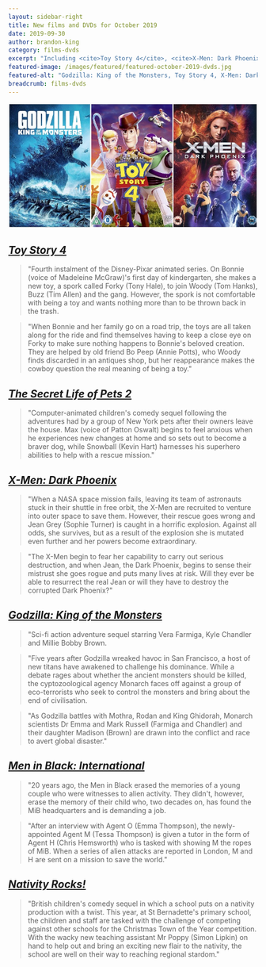 ```yaml
---
layout: sidebar-right
title: New films and DVDs for October 2019
date: 2019-09-30
author: brandon-king
category: films-dvds
excerpt: "Including <cite>Toy Story 4</cite>, <cite>X-Men: Dark Phoenix</cite> and <cite>Men in Black: International</cite>."
featured-image: /images/featured/featured-october-2019-dvds.jpg
featured-alt: "Godzilla: King of the Monsters, Toy Story 4, X-Men: Dark Phoenix"
breadcrumb: films-dvds
---
```


![Godzilla: King of the Monsters, Toy Story 4, X-Men: Dark Phoenix](/images/featured/featured-october-2019-dvds.jpg)

## [<cite>Toy Story 4</cite>](https://suffolk.spydus.co.uk/cgi-bin/spydus.exe/ENQ/OPAC/BIBENQ?BRN=2667273)

> "Fourth instalment of the Disney-Pixar animated series. On Bonnie (voice of Madeleine McGraw)'s first day of kindergarten, she makes a new toy, a spork called Forky (Tony Hale), to join Woody (Tom Hanks), Buzz (Tim Allen) and the gang. However, the spork is not comfortable with being a toy and wants nothing more than to be thrown back in the trash.

> "When Bonnie and her family go on a road trip, the toys are all taken along for the ride and find themselves having to keep a close eye on Forky to make sure nothing happens to Bonnie's beloved creation. They are helped by old friend Bo Peep (Annie Potts), who Woody finds discarded in an antiques shop, but her reappearance makes the cowboy question the real meaning of being a toy."

## [<cite>The Secret Life of Pets 2</cite>](https://suffolk.spydus.co.uk/cgi-bin/spydus.exe/ENQ/OPAC/BIBENQ?BRN=2648959)

> "Computer-animated children's comedy sequel following the adventures had by a group of New York pets after their owners leave the house. Max (voice of Patton Oswalt) begins to feel anxious when he experiences new changes at home and so sets out to become a braver dog, while Snowball (Kevin Hart) harnesses his superhero abilities to help with a rescue mission."

## [<cite>X-Men: Dark Phoenix</cite>](https://suffolk.spydus.co.uk/cgi-bin/spydus.exe/ENQ/OPAC/BIBENQ?BRN=2647811)

> "When a NASA space mission fails, leaving its team of astronauts stuck in their shuttle in free orbit, the X-Men are recruited to venture into outer space to save them. However, their rescue goes wrong and Jean Grey (Sophie Turner) is caught in a horrific explosion. Against all odds, she survives, but as a result of the explosion she is mutated even further and her powers become extraordinary.

> "The X-Men begin to fear her capability to carry out serious destruction, and when Jean, the Dark Phoenix, begins to sense their mistrust she goes rogue and puts many lives at risk. Will they ever be able to resurrect the real Jean or will they have to destroy the corrupted Dark Phoenix?"

## [<cite>Godzilla: King of the Monsters</cite>](https://suffolk.spydus.co.uk/cgi-bin/spydus.exe/ENQ/OPAC/BIBENQ?BRN=2615984)

> "Sci-fi action adventure sequel starring Vera Farmiga, Kyle Chandler and Millie Bobby Brown.

> "Five years after Godzilla wreaked havoc in San Francisco, a host of new titans have awakened to challenge his dominance. While a debate rages about whether the ancient monsters should be killed, the cyptozoological agency Monarch faces off against a group of eco-terrorists who seek to control the monsters and bring about the end of civilisation.

> "As Godzilla battles with Mothra, Rodan and King Ghidorah, Monarch scientists Dr Emma and Mark Russell (Farmiga and Chandler) and their daughter Madison (Brown) are drawn into the conflict and race to avert global disaster."

## [<cite>Men in Black: International</cite>](https://suffolk.spydus.co.uk/cgi-bin/spydus.exe/ENQ/OPAC/BIBENQ?BRN=2673369)

> "20 years ago, the Men in Black erased the memories of a young couple who were witnesses to alien activity. They didn't, however, erase the memory of their child who, two decades on, has found the MiB headquarters and is demanding a job.

> "After an interview with Agent O (Emma Thompson), the newly-appointed Agent M (Tessa Thompson) is given a tutor in the form of Agent H (Chris Hemsworth) who is tasked with showing M the ropes of MiB. When a series of alien attacks are reported in London, M and H are sent on a mission to save the world."

## [<cite>Nativity Rocks!</cite>](https://suffolk.spydus.co.uk/cgi-bin/spydus.exe/ENQ/OPAC/BIBENQ?BRN=2516297)

> "British children's comedy sequel in which a school puts on a nativity production with a twist. This year, at St Bernadette's primary school, the children and staff are tasked with the challenge of competing against other schools for the Christmas Town of the Year competition. With the wacky new teaching assistant Mr Poppy (Simon Lipkin) on hand to help out and bring an exciting new flair to the nativity, the school are well on their way to reaching regional stardom."
